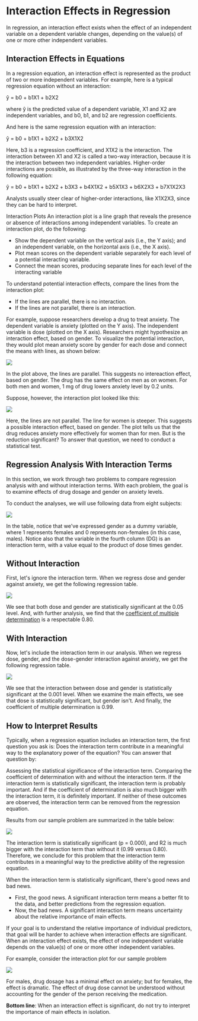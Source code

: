 # Interaction Effects in Regression

In regression, an interaction effect exists when the effect of an independent variable on a dependent variable changes, depending on the value(s) of one or more other independent variables.

## Interaction Effects in Equations

In a regression equation, an interaction effect is represented as the product of two or more independent variables. For example, here is a typical regression equation without an interaction:

ŷ = b0 + b1X1 + b2X2

where ŷ is the predicted value of a dependent variable, X1 and X2 are independent variables, and b0, b1, and b2 are regression coefficients.

And here is the same regression equation with an interaction:

ŷ = b0 + b1X1 + b2X2 + b3X1X2

Here, b3 is a regression coefficient, and X1X2 is the interaction. The interaction between X1 and X2 is called a two-way interaction, because it is the interaction between two independent variables. Higher-order interactions are possible, as illustrated by the three-way interaction in the following equation:

ŷ = b0 + b1X1 + b2X2 + b3X3 + b4X1X2 + b5X1X3 + b6X2X3 + b7X1X2X3

Analysts usually steer clear of higher-order interactions, like X1X2X3, since they can be hard to interpret.

Interaction Plots
An interaction plot is a line graph that reveals the presence or absence of interactions among independent variables. To create an interaction plot, do the following:

* Show the dependent variable on the vertical axis (i.e., the Y axis); and an independent variable, on the horizontal axis (i.e., the X axis).
* Plot mean scores on the dependent variable separately for each level of a potential interacting variable.
* Connect the mean scores, producing separate lines for each level of the interacting variable

To understand potential interaction effects, compare the lines from the interaction plot:

* If the lines are parallel, there is no interaction.
* If the lines are not parallel, there is an interaction.

For example, suppose researchers develop a drug to treat anxiety. The dependent variable is anxiety (plotted on the Y axis). The independent variable is dose (plotted on the X axis). Researchers might hypothesize an interaction effect, based on gender. To visualize the potential interaction, they would plot mean anxiety score by gender for each dose and connect the means with lines, as shown below:

![](../../res/scatter1.gif)

In the plot above, the lines are parallel. This suggests no intereaction effect, based on gender. The drug has the same effect on men as on women. For both men and women, 1 mg of drug lowers anxiety level by 0.2 units.

Suppose, however, the interaction plot looked like this:

![](../../res/scatter2.gif)

Here, the lines are not parallel. The line for women is steeper. This suggests a possible interaction effect, based on gender. The plot tells us that the drug reduces anxiety more effectively for women than for men. But is the reduction significant? To answer that question, we need to conduct a statistical test.

## Regression Analysis With Interaction Terms

In this section, we work through two problems to compare regression analysis with and without interaction terms. With each problem, the goal is to examine effects of drug dosage and gender on anxiety levels.

To conduct the analyses, we will use following data from eight subjects:

![](../../res/截屏2020-01-21下午12.22.13.png)

In the table, notice that we've expressed gender as a dummy variable, where 1 represents females and 0 represents non-females (in this case, males). Notice also that the variable in the fourth column (DG) is an interaction term, with a value equal to the product of dose times gender.

## Without Interaction
First, let's ignore the interaction term. When we regress dose and gender against anxiety, we get the following regression table.

![](../../res/excel14.gif)

We see that both dose and gender are statistically significant at the 0.05 level. And, with further analysis, we find that the [coefficient of multiple determination](Coefficient%20of%20Multiple%20Determination.md) is a respectable 0.80.

## With Interaction
Now, let's include the interaction term in our analysis. When we regress dose, gender, and the dose-gender interaction against anxiety, we get the following regression table.

![](../../res/excel15.gif)

We see that the interaction between dose and gender is statistically significant at the 0.001 level. When we examine the main effects, we see that dose is statistically significant, but gender isn't. And finally, the coefficient of multiple determination is 0.99.

## How to Interpret Results
Typically, when a regression equation includes an interaction term, the first question you ask is: Does the interaction term contribute in a meaningful way to the explanatory power of the equation? You can answer that question by:

Assessing the statistical significance of the interaction term.
Comparing the coefficient of determination with and without the interaction term.
If the interaction term is statistically significant, the interaction term is probably important. And if the coefficient of determination is also much bigger with the interaction term, it is definitely important. If neither of these outcomes are observed, the interaction term can be removed from the regression equation.

Results from our sample problem are summarized in the table below:

![](../../res/截屏2020-01-21下午12.23.51.png)

The interaction term is statistically significant (p = 0.000), and R2 is much bigger with the interaction term than without it (0.99 versus 0.80). Therefore, we conclude for this problem that the interaction term contributes in a meaningful way to the predictive ability of the regression equation.

When the interaction term is statistically significant, there's good news and bad news.

* First, the good news. A significant interaction term means a better fit to the data, and better predictions from the regression equation.
* Now, the bad news. A significant interaction term means uncertainty about the relative importance of main effects.

If your goal is to understand the relative importance of individual predictors, that goal will be harder to achieve when interaction effects are significant. When an interaction effect exists, the effect of one independent variable depends on the value(s) of one or more other independent variables.

For example, consider the interaction plot for our sample problem

![](../../res/scatter3.gif)

For males, drug dosage has a minimal effect on anxiety; but for females, the effect is dramatic. The effect of drug dose cannot be understood without accounting for the gender of the person receiving the medication.

**Bottom line**: When an interaction effect is significant, do not try to interpret the importance of main effects in isolation.